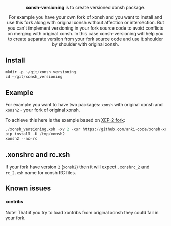 <p align="center">
<b>xonsh-versioning</b> is to create versioned xonsh package. 
</p>

<p align="center">
For example you have your own fork of xonsh 
and you want to install and use this fork along with original xonsh without affection or intersection. But you can't 
implement versioning in your fork source code to avoid conflicts on merging with original xonsh. 
In this case xonsh-versioning will help you to create separate version from your fork source code 
and use it shoulder by shoulder with original xonsh.
</p>

## Install
```python
mkdir -p ~/git/xonsh_versioning
cd ~/git/xonsh_versioning
```

## Example
For example you want to have two packages: `xonsh` with original xonsh and `xonsh2` - your fork of original xonsh. 

To achieve this here is the example based on [XEP-2 fork](https://github.com/anki-code/xonsh-xep-2): 
```python
./xonsh_versioning.xsh -xv 2 -xsr https://github.com/anki-code/xonsh-xep-2 -xtd /tmp/xonsh2 -f
pip install -U /tmp/xonsh2
xonsh2 --no-rc
```

## .xonshrc and rc.xsh

If your fork have version `2` (`xonsh2`) then it will expect `.xonshrc_2` and `rc_2.xsh` name for xonsh RC files.

## Known issues

#### xontribs

Note! That if you try to load xontribs from original xonsh they could fail in your fork.

